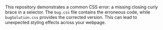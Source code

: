 This repository demonstrates a common CSS error: a missing closing curly brace in a selector.  The `bug.css` file contains the erroneous code, while `bugSolution.css` provides the corrected version.  This can lead to unexpected styling effects across your webpage.